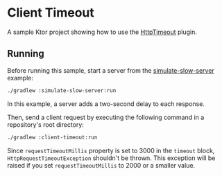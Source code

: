 # Client Timeout

A sample Ktor project showing how to use the [HttpTimeout](https://ktor.io/docs/timeout.html) plugin.

## Running

Before running this sample, start a server from the [simulate-slow-server](https://github.com/ktorio/ktor-documentation/tree/main/codeSnippets/snippets/simulate-slow-server) example:
```bash
./gradlew :simulate-slow-server:run
```
In this example, a server adds a two-second delay to each response.

Then, send a client request by executing the following command in a repository's root directory:
```bash
./gradlew :client-timeout:run
```

Since `requestTimeoutMillis` property is set to 3000 in the `timeout` block, `HttpRequestTimeoutException` shouldn't be thrown. This exception will be raised if you set `requestTimeoutMillis` to 2000 or a smaller value.